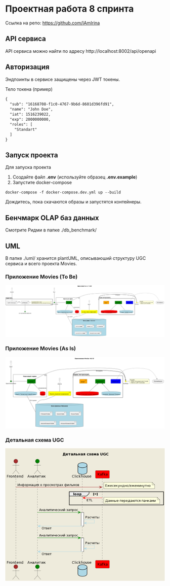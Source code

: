 # Проектная работа 8 спринта

Ссылка на репо: https://github.com/IAmIrina

## API сервиса
API сервиса можно найти по адресу http://localhost:8002/api/openapi

## Авторизация
Эндпоинты в сервисе защищены через JWT токены.

Тело токена (пример)
```
{
  "sub": "16168708-f1c0-4767-9b6d-8601d396fd91",
  "name": "John Doe",
  "iat": 1516239022,
  "exp": 2000000000,
  "roles": [
    "Standart"
  ]
}
```
## Запуск проекта
Для запуска проекта
1. Создайте файл **.env** (используйте образец **.env.example**)
2. Запустите docker-compose
```commandline
docker-compose -f docker-compose.dev.yml up --build
```
Дождитесь, пока скачаются образы и запустятся контейнеры.

## Бенчмарк OLAP баз данных
Смотрите Ридми в папке ./db_benchmark/

## UML
В папке ./uml/ хранится plantUML, описываюший структуру UGC сервиса и всего проекта Movies.

### Приложение Movies (To Be)
![alt text](https://github.com/IAmIrina/ugc/blob/main/uml/images/tobe.png?raw=true)

### Приложение Movies (As Is)
![alt text](https://github.com/IAmIrina/ugc/blob/main/uml/images/asis.png?raw=true)

### Детальная схема UGC
![alt text](https://github.com/IAmIrina/ugc/blob/main/uml/images/ugc_detailed.png?raw=true)

